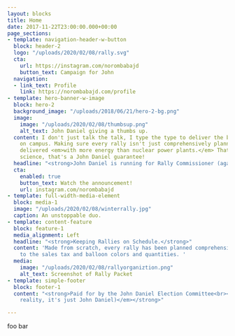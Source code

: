 ```yaml
---
layout: blocks
title: Home
date: 2017-11-22T23:00:00.000+00:00
page_sections:
- template: navigation-header-w-button
  block: header-2
  logo: "/uploads/2020/02/08/rally.svg"
  cta:
    url: https://instagram.com/norombabajd
    button_text: Campaign for John
  navigation:
  - link_text: Profile
    link: https://norombabajd.com/profile
- template: hero-banner-w-image
  block: hero-2
  background_image: "/uploads/2018/06/21/hero-2-bg.png"
  image:
    image: "/uploads/2020/02/08/thumbsup.png"
    alt_text: John Daniel giving a thumbs up.
  content: I don't just talk the talk, I type the type to deliver the best rally experiences
    on campus. Making sure every rally isn't just comprehensively planned, it's also
    delivered <em>with more energy than nuclear power plants.</em> That's not rocket
    science, that's a John Daniel guarantee!
  headline: "<strong>John Daniel is running for Rally Commissioner (again).</strong>"
  cta:
    enabled: true
    button_text: Watch the announcement!
    url: instagram.com/norombabajd
- template: full-width-media-element
  block: media-1
  image: "/uploads/2020/02/08/winterrally.jpg"
  caption: An unstoppable duo.
- template: content-feature
  block: feature-1
  media_alignment: Left
  headline: "<strong>Keeping Rallies on Schedule.</strong>"
  content: 'Made from scratch, every rally has been planned comprehensively, down
    to the sales tax and balloon colors and quantities. '
  media:
    image: "/uploads/2020/02/08/rallyorganiztion.png"
    alt_text: Screenshot of Rally Packet
- template: simple-footer
  block: footer-1
  content: "<strong>Paid for by the John Daniel Election Committee<br><em>(but in
    reality, it's just John Daniel)</em></strong>"

---
```

foo bar